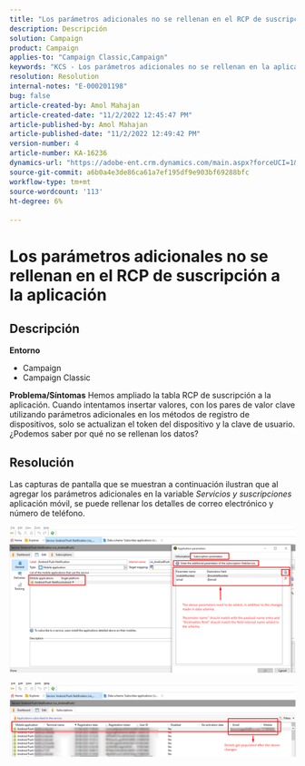 ```yaml
---
title: "Los parámetros adicionales no se rellenan en el RCP de suscripción a la aplicación"
description: Descripción
solution: Campaign
product: Campaign
applies-to: "Campaign Classic,Campaign"
keywords: "KCS - Los parámetros adicionales no se rellenan en la aplicación Rcp ACC"
resolution: Resolution
internal-notes: "E-000201198"
bug: false
article-created-by: Amol Mahajan
article-created-date: "11/2/2022 12:45:47 PM"
article-published-by: Amol Mahajan
article-published-date: "11/2/2022 12:49:42 PM"
version-number: 4
article-number: KA-16236
dynamics-url: "https://adobe-ent.crm.dynamics.com/main.aspx?forceUCI=1&pagetype=entityrecord&etn=knowledgearticle&id=6e46d644-ac5a-ed11-9561-6045bd006a22"
source-git-commit: a6b0a4e3de86ca61a7ef195df9e903bf69288bfc
workflow-type: tm+mt
source-wordcount: '113'
ht-degree: 6%

---
```


# Los parámetros adicionales no se rellenan en el RCP de suscripción a la aplicación

## Descripción

<b>Entorno</b>
- Campaign
- Campaign Classic

<b>Problema/Síntomas</b>
Hemos ampliado la tabla RCP de suscripción a la aplicación. Cuando intentamos insertar valores, con los pares de valor clave utilizando parámetros adicionales en los métodos de registro de dispositivos, solo se actualizan el token del dispositivo y la clave de usuario. ¿Podemos saber por qué no se rellenan los datos?


## Resolución


Las capturas de pantalla que se muestran a continuación ilustran que al agregar los parámetros adicionales en la variable *Servicios y suscripciones* aplicación móvil, se puede rellenar los detalles de correo electrónico y número de teléfono.



![](assets/bc1c5473-4bd0-ec11-a7b5-00224809c556.png)



![](assets/ddd78ad4-4bd0-ec11-a7b5-00224809c556.png)
